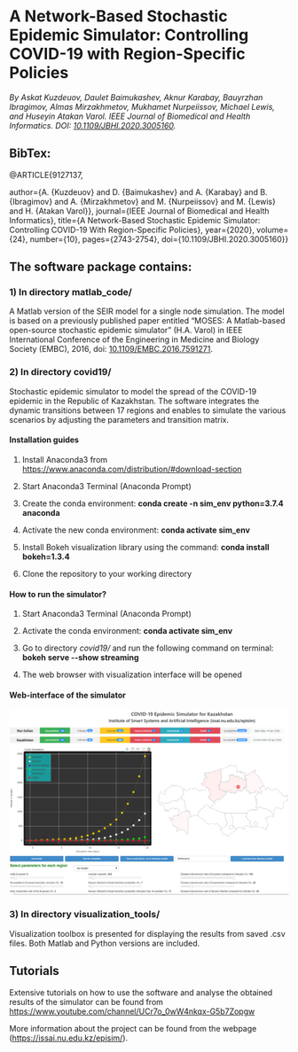 # A Network-Based Stochastic Epidemic Simulator: Controlling COVID-19 with Region-Specific Policies
*By Askat Kuzdeuov, Daulet Baimukashev, Aknur Karabay, Bauyrzhan Ibragimov, Almas Mirzakhmetov, Mukhamet Nurpeiissov, Michael Lewis, and Huseyin Atakan Varol. IEEE Journal of Biomedical and Health Informatics. DOI: [10.1109/JBHI.2020.3005160](https://ieeexplore.ieee.org/document/9127137).*

## BibTex:
@ARTICLE{9127137,

  author={A. {Kuzdeuov} and D. {Baimukashev} and A. {Karabay} and B. {Ibragimov} and A. {Mirzakhmetov} and M. {Nurpeiissov} and M. {Lewis} and H. {Atakan Varol}},
  journal={IEEE Journal of Biomedical and Health Informatics}, 
  title={A Network-Based Stochastic Epidemic Simulator: Controlling COVID-19 With Region-Specific Policies}, 
  year={2020},
  volume={24},
  number={10},
  pages={2743-2754},
  doi={10.1109/JBHI.2020.3005160}}


## The software package contains:

### 1) In directory matlab_code/
A Matlab version of the SEIR model for a single node simulation. The model is based on a previously published paper entitled “MOSES: A Matlab-based open-source stochastic epidemic simulator” (H.A. Varol) in IEEE International Conference of the Engineering in Medicine and Biology Society (EMBC), 2016, doi: [10.1109/EMBC.2016.7591271](https://ieeexplore.ieee.org/document/7591271).

### 2) In directory covid19/
Stochastic epidemic simulator to model the spread of the COVID-19 epidemic in the Republic of Kazakhstan. The software integrates the dynamic transitions between 17 regions and enables to simulate the various scenarios by adjusting the parameters and transition matrix.


#### Installation guides

1) Install Anaconda3 from https://www.anaconda.com/distribution/#download-section

2) Start Anaconda3 Terminal (Anaconda Prompt)

3) Create the conda environment: **conda create -n sim_env python=3.7.4 anaconda**

4) Activate the new conda environment: **conda activate sim_env**

5) Install Bokeh visualization library using the command: **conda install bokeh=1.3.4**

6) Clone the repository to your working directory

#### How to run the simulator?

1) Start Anaconda3 Terminal (Anaconda Prompt)

2) Activate the conda environment: **conda activate sim_env**

3) Go to directory *covid19/* and run the following command on terminal: **bokeh serve --show streaming**

4) The web browser with visualization interface will be opened

#### Web-interface of the simulator

![](web_interface.png)

### 3) In directory visualization_tools/

Visualization toolbox is presented for displaying the results from saved .csv files. Both Matlab and Python versions are included.

## Tutorials

Extensive tutorials on how to use the software and analyse the obtained results of the simulator can be found from https://www.youtube.com/channel/UCr7o_0wW4nkqx-G5b7Zopgw


More information about the project can be found from the webpage (https://issai.nu.edu.kz/episim/).
